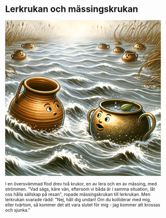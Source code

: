 # Lerkrukan och mässingskrukan

<img src="4.png" width="512">

I en översvämmad flod drev två krukor, en av lera och en av mässing, med strömmen. "Vad sägs, käre vän, eftersom vi båda är i samma situation, låt oss hålla sällskap på resan", ropade mässingskrukan till lerkrukan. Men lerkrukan svarade rädd: "Nej, håll dig undan! Om du kolliderar med mig, eller tvärtom, så kommer det att vara slutet för mig - jag kommer att krossas och sjunka."